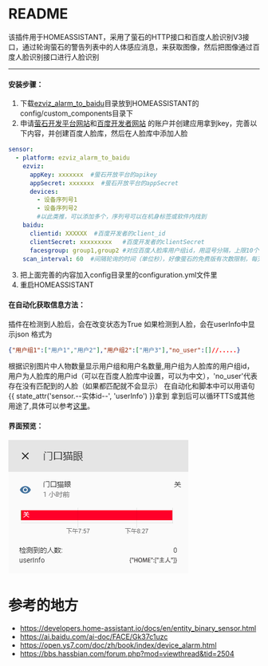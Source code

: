 README
===========================
该插件用于HOMEASSISTANT，采用了萤石的HTTP接口和百度人脸识别V3接口，通过轮询萤石的警告列表中的人体感应消息，来获取图像，然后把图像通过百度人脸识别接口进行人脸识别

***
#### 安装步骤：
1. 下载[ezviz_alarm_to_baidu](./config/custom_components)目录放到HOMEASSISTANT的config/custom_components目录下
1. 申请[萤石开发平台网站](https://open.ys7.com/)和[百度开发者网站](https://cloud.baidu.com/product/face/search) 的账户并创建应用拿到key，完善以下内容，并创建百度人脸库，然后在人脸库中添加人脸
``` YAML {.line-numbers}
sensor:
  - platform: ezviz_alarm_to_baidu
    ezviz:
      appKey: xxxxxxx  #萤石开放平台的apikey
      appSecret: xxxxxxx  #萤石开放平台的appSecret
      devices:
        - 设备序列号1
        - 设备序列号2
        #以此类推，可以添加多个，序列号可以在机身标签或软件内找到
    baidu:
      clientid: XXXXXX  #百度开发者的client_id
      clientSecret: xxxxxxxxx   #百度开发者的clientSecret
      facesgroup: group1,group2 #对应百度人脸库用户组id，用逗号分隔，上限10个
    scan_interval: 60  #间隔轮询的时间（单位秒），好像萤石的免费版有次数限制，每天1万次
```
3. 把上面完善的内容加入config目录里的configuration.yml文件里
3. 重启HOMEASSISTANT

#### 在自动化获取信息方法：
插件在检测到人脸后，会在改变状态为True
如果检测到人脸，会在userInfo中显示json
格式为
``` JSON
{"用户组1":["用户1","用户2"],"用户组2":["用户3"],"no_user":[]//.....}
```
根据识别图片中人物数量显示用户组和用户名数量,用户组为人脸库的用户组id，用户为人脸库的用户id（可以在百度人脸库中设置，可以为中文），'no_user'代表存在没有匹配到的人脸（如果都匹配就不会显示）
在自动化和脚本中可以用语句{{ state_attr('sensor.--实体id--', 'userInfo') }}拿到
拿到后可以循环TTS或其他用途了,具体可以参考[这里](https://bbs.hassbian.com/forum.php?mod=viewthread&tid=6495)。

#### 界面预览：
![界面图](/assets/界面图.png)

参考的地方
===
- https://developers.home-assistant.io/docs/en/entity_binary_sensor.html
- https://ai.baidu.com/ai-doc/FACE/Gk37c1uzc
- https://open.ys7.com/doc/zh/book/index/device_alarm.html
- https://bbs.hassbian.com/forum.php?mod=viewthread&tid=2504